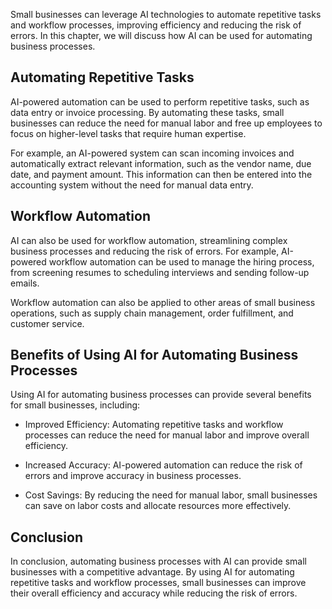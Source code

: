 

Small businesses can leverage AI technologies to automate repetitive tasks and workflow processes, improving efficiency and reducing the risk of errors. In this chapter, we will discuss how AI can be used for automating business processes.

Automating Repetitive Tasks
---------------------------

AI-powered automation can be used to perform repetitive tasks, such as data entry or invoice processing. By automating these tasks, small businesses can reduce the need for manual labor and free up employees to focus on higher-level tasks that require human expertise.

For example, an AI-powered system can scan incoming invoices and automatically extract relevant information, such as the vendor name, due date, and payment amount. This information can then be entered into the accounting system without the need for manual data entry.

Workflow Automation
-------------------

AI can also be used for workflow automation, streamlining complex business processes and reducing the risk of errors. For example, AI-powered workflow automation can be used to manage the hiring process, from screening resumes to scheduling interviews and sending follow-up emails.

Workflow automation can also be applied to other areas of small business operations, such as supply chain management, order fulfillment, and customer service.

Benefits of Using AI for Automating Business Processes
------------------------------------------------------

Using AI for automating business processes can provide several benefits for small businesses, including:

* Improved Efficiency: Automating repetitive tasks and workflow processes can reduce the need for manual labor and improve overall efficiency.

* Increased Accuracy: AI-powered automation can reduce the risk of errors and improve accuracy in business processes.

* Cost Savings: By reducing the need for manual labor, small businesses can save on labor costs and allocate resources more effectively.

Conclusion
----------

In conclusion, automating business processes with AI can provide small businesses with a competitive advantage. By using AI for automating repetitive tasks and workflow processes, small businesses can improve their overall efficiency and accuracy while reducing the risk of errors.
